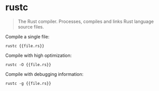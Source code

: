 rustc
=====

> The Rust compiler.
> Processes, compiles and links Rust language source files.

Compile a single file:

    rustc {{file.rs}}

Compile with high optimization:

    rustc -O {{file.rs}}

Compile with debugging information:

    rustc -g {{file.rs}}
